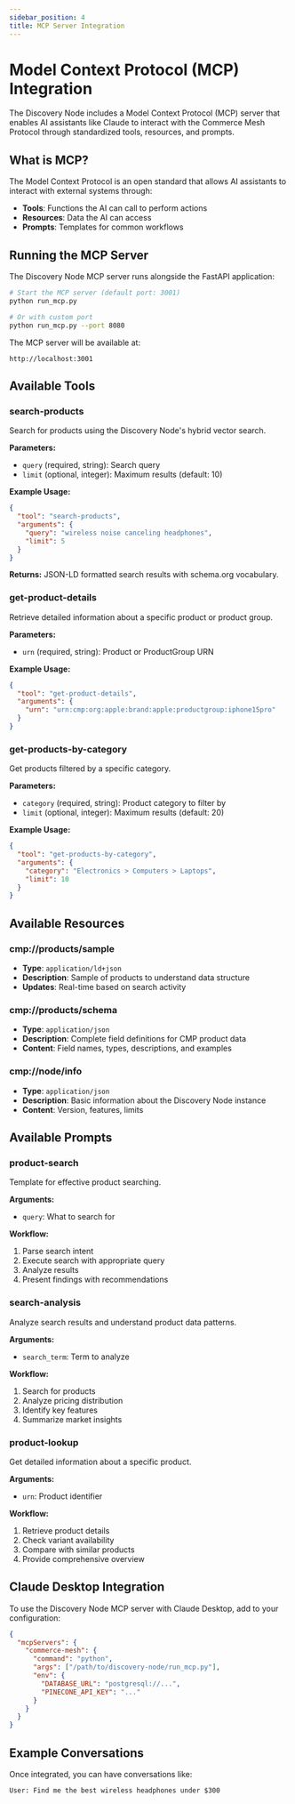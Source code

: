 ```yaml
---
sidebar_position: 4
title: MCP Server Integration
---
```


# Model Context Protocol (MCP) Integration

The Discovery Node includes a Model Context Protocol (MCP) server that enables AI assistants like Claude to interact with the Commerce Mesh Protocol through standardized tools, resources, and prompts.

## What is MCP?

The Model Context Protocol is an open standard that allows AI assistants to interact with external systems through:
- **Tools**: Functions the AI can call to perform actions
- **Resources**: Data the AI can access
- **Prompts**: Templates for common workflows

## Running the MCP Server

The Discovery Node MCP server runs alongside the FastAPI application:

```bash
# Start the MCP server (default port: 3001)
python run_mcp.py

# Or with custom port
python run_mcp.py --port 8080
```

The MCP server will be available at:
```
http://localhost:3001
```

## Available Tools

### search-products

Search for products using the Discovery Node's hybrid vector search.

**Parameters:**
- `query` (required, string): Search query
- `limit` (optional, integer): Maximum results (default: 10)

**Example Usage:**
```json
{
  "tool": "search-products",
  "arguments": {
    "query": "wireless noise canceling headphones",
    "limit": 5
  }
}
```

**Returns:** JSON-LD formatted search results with schema.org vocabulary.

### get-product-details

Retrieve detailed information about a specific product or product group.

**Parameters:**
- `urn` (required, string): Product or ProductGroup URN

**Example Usage:**
```json
{
  "tool": "get-product-details",
  "arguments": {
    "urn": "urn:cmp:org:apple:brand:apple:productgroup:iphone15pro"
  }
}
```

### get-products-by-category

Get products filtered by a specific category.

**Parameters:**
- `category` (required, string): Product category to filter by
- `limit` (optional, integer): Maximum results (default: 20)

**Example Usage:**
```json
{
  "tool": "get-products-by-category",
  "arguments": {
    "category": "Electronics > Computers > Laptops",
    "limit": 10
  }
}
```

## Available Resources

### cmp://products/sample
- **Type**: `application/ld+json`
- **Description**: Sample of products to understand data structure
- **Updates**: Real-time based on search activity

### cmp://products/schema
- **Type**: `application/json`
- **Description**: Complete field definitions for CMP product data
- **Content**: Field names, types, descriptions, and examples

### cmp://node/info
- **Type**: `application/json`
- **Description**: Basic information about the Discovery Node instance
- **Content**: Version, features, limits

## Available Prompts

### product-search
Template for effective product searching.

**Arguments:**
- `query`: What to search for

**Workflow:**
1. Parse search intent
2. Execute search with appropriate query
3. Analyze results
4. Present findings with recommendations

### search-analysis
Analyze search results and understand product data patterns.

**Arguments:**
- `search_term`: Term to analyze

**Workflow:**
1. Search for products
2. Analyze pricing distribution
3. Identify key features
4. Summarize market insights

### product-lookup
Get detailed information about a specific product.

**Arguments:**
- `urn`: Product identifier

**Workflow:**
1. Retrieve product details
2. Check variant availability
3. Compare with similar products
4. Provide comprehensive overview

## Claude Desktop Integration

To use the Discovery Node MCP server with Claude Desktop, add to your configuration:

```json
{
  "mcpServers": {
    "commerce-mesh": {
      "command": "python",
      "args": ["/path/to/discovery-node/run_mcp.py"],
      "env": {
        "DATABASE_URL": "postgresql://...",
        "PINECONE_API_KEY": "..."
      }
    }
  }
}
```

## Example Conversations

Once integrated, you can have conversations like:

```
User: Find me the best wireless headphones under $300